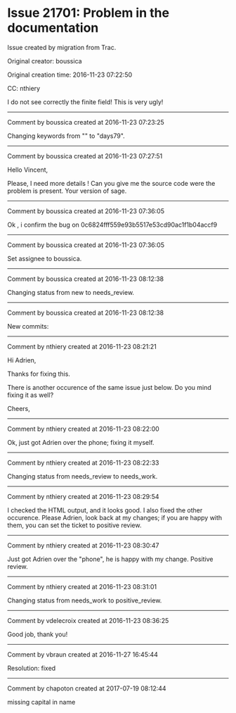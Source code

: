 # Issue 21701: Problem in the documentation

Issue created by migration from Trac.

Original creator: boussica

Original creation time: 2016-11-23 07:22:50

CC:  nthiery

I do not see correctly the finite field! This is very ugly!


---

Comment by boussica created at 2016-11-23 07:23:25

Changing keywords from "" to "days79".


---

Comment by boussica created at 2016-11-23 07:27:51

Hello Vincent, 

Please,  I need more details !
Can you give me the source code were the problem is present.
Your version of sage.


---

Comment by boussica created at 2016-11-23 07:36:05

Ok , i confirm the bug on  0c6824fff559e93b5517e53cd90ac1f1b04accf9


---

Comment by boussica created at 2016-11-23 07:36:05

Set assignee to boussica.


---

Comment by boussica created at 2016-11-23 08:12:38

Changing status from new to needs_review.


---

Comment by boussica created at 2016-11-23 08:12:38

New commits:


---

Comment by nthiery created at 2016-11-23 08:21:21

Hi Adrien,

Thanks for fixing this.

There is another occurence of the same issue just below. Do you mind fixing it as well?

Cheers,


---

Comment by nthiery created at 2016-11-23 08:22:00

Ok, just got Adrien over the phone; fixing it myself.


---

Comment by nthiery created at 2016-11-23 08:22:33

Changing status from needs_review to needs_work.


---

Comment by nthiery created at 2016-11-23 08:29:54

I checked the HTML output, and it looks good. I also fixed the other occurence. Please Adrien, look back at my changes; if you are happy with them, you can set the ticket to positive review.


---

Comment by nthiery created at 2016-11-23 08:30:47

Just got Adrien over the "phone", he is happy with my change. Positive review.


---

Comment by nthiery created at 2016-11-23 08:31:01

Changing status from needs_work to positive_review.


---

Comment by vdelecroix created at 2016-11-23 08:36:25

Good job, thank you!


---

Comment by vbraun created at 2016-11-27 16:45:44

Resolution: fixed


---

Comment by chapoton created at 2017-07-19 08:12:44

missing capital in name
